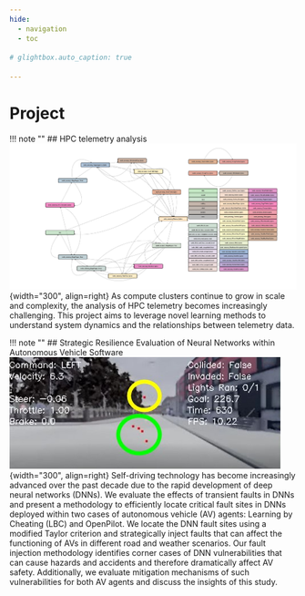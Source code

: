 ```yaml
---
hide:
  - navigation
  - toc

# glightbox.auto_caption: true

---
```

# Project

!!! note ""
    ## HPC telemetry analysis
    ![portrait](assets/project/sc_poster_graph.png){width="300", align=right}
    As compute clusters continue to grow in scale and complexity, the analysis of HPC telemetry becomes increasingly challenging. This project aims to leverage novel learning methods to understand system dynamics and the relationships between telemetry data.

!!! note ""
    ## Strategic Resilience Evaluation of Neural Networks within Autonomous Vehicle Software
    ![portrait](assets/project/lbc_left_turn.jpg){width="300", align=right}
    Self-driving technology has become increasingly advanced over the past decade due to the rapid development of deep neural networks (DNNs). We evaluate the effects of transient faults in DNNs and present a methodology to efficiently locate critical fault sites in  DNNs deployed within two cases of autonomous vehicle (AV) agents: Learning by Cheating (LBC) and OpenPilot. We locate the DNN fault sites using a modified Taylor criterion and strategically inject faults that can affect the functioning of AVs in different road and weather scenarios. Our fault injection methodology identifies corner cases of DNN vulnerabilities that can cause hazards and accidents and therefore dramatically affect AV safety. Additionally, we evaluate mitigation mechanisms of such vulnerabilities for both AV agents and discuss the insights of this study.
